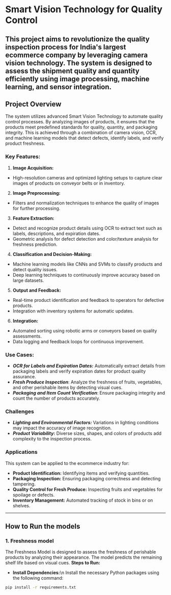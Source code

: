 # **Smart Vision Technology for Quality Control**
This project aims to revolutionize the quality inspection process for India's largest ecommerce company by leveraging camera vision technology. The system is designed to assess the shipment quality and quantity efficiently using image processing, machine learning, and sensor integration.
---
## **Project Overview**
The system utilizes advanced Smart Vision Technology to automate quality control processes. By analyzing images of products, it ensures that the products meet predefined standards for quality, quantity, and packaging integrity. This is achieved through a combination of camera vision, OCR, and machine learning models that detect defects, identify labels, and verify product freshness.

### Key Features:
1. **Image Acquisition:**
  - High-resolution cameras and optimized lighting setups to capture clear images of products on conveyor belts or in inventory.
2. **Image Preprocessing:**
  - Filters and normalization techniques to enhance the quality of images for further processing.
3. **Feature Extraction:**
  - Detect and recognize product details using OCR to extract text such as labels, descriptions, and expiration dates.
  - Geometric analysis for defect detection and color/texture analysis for freshness prediction.
4. **Classification and Decision-Making:**
  - Machine learning models like CNNs and SVMs to classify products and detect quality issues.
  - Deep learning techniques to continuously improve accuracy based on large datasets.
5. **Output and Feedback:**
  - Real-time product identification and feedback to operators for defective products.
  - Integration with inventory systems for automatic updates.
6. **Integration:**
  - Automated sorting using robotic arms or conveyors based on quality assessments.
  - Data logging and feedback loops for continuous improvement.

### **Use Cases:**
- ***OCR for Labels and Expiration Dates:*** Automatically extract details from packaging labels and verify expiration dates for product quality assurance.
- ***Fresh Produce Inspection***: Analyze the freshness of fruits, vegetables, and other perishable items by detecting visual cues.
- ***Packaging and Item Count Verification***: Ensure packaging integrity and count the number of products accurately.

### **Challenges**
- ***Lighting and Environmental Factors:*** Variations in lighting conditions may impact the accuracy of image recognition.
- ***Product Variability:*** Diverse sizes, shapes, and colors of products add complexity to the inspection process.

### **Applications**
This system can be applied to the ecommerce industry for:
- **Product Identification:** Identifying items and verifying quantities.
- **Packaging Inspection:** Ensuring packaging correctness and detecting tampering.
- **Quality Control for Fresh Produce:** Inspecting fruits and vegetables for spoilage or defects.
- **Inventory Management:** Automated tracking of stock in bins or on shelves.
---
## How to Run the models
### 1. Freshness model
The Freshness Model is designed to assess the freshness of perishable products by analyzing their appearance. The model predicts the remaining shelf life based on visual cues.
**Steps to Run:**
  - **Install Dependencies:**\n
Install the necessary Python packages using the following command:
```bash
pip install -r requirements.txt
```

